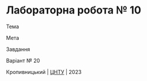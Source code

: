 ﻿# Лабораторна робота № 10

Тема

Мета

Завдання

Варіант № 20


Кропивницький | <a href="http://www.kntu.kr.ua/">ЦНТУ</a> | 2023
